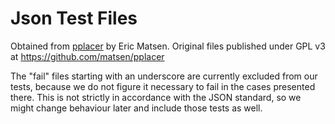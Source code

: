 Json Test Files
===============

Obtained from [pplacer](http://matsen.fhcrc.org/pplacer/) by Eric Matsen.
Original files published under GPL v3 at https://github.com/matsen/pplacer

The "fail" files starting with an underscore are currently excluded from our tests,
because we do not figure it necessary to fail in the cases presented there.
This is not strictly in accordance with the JSON standard, so we might change behaviour
later and include those tests as well.

